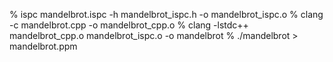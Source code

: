 % ispc mandelbrot.ispc -h mandelbrot_ispc.h -o mandelbrot_ispc.o
% clang -c mandelbrot.cpp -o mandelbrot_cpp.o
% clang -lstdc++  mandelbrot_cpp.o mandelbrot_ispc.o -o mandelbrot
% ./mandelbrot > mandelbrot.ppm
